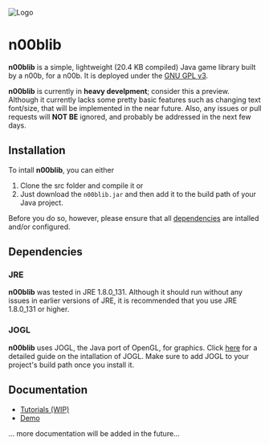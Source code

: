 ![Logo](https://github.com/maiorexminor/n00blib_tutorials/blob/master/docs/_media/logo.svg)
# n00blib

**n00blib** is a simple, lightweight (20.4 KB compiled) Java game library built by a n00b, for a n00b. It is deployed under the [GNU GPL v3](LICENSE).

**n00blib** is currently in **heavy develpment**; consider this a preview. Although it currently lacks some pretty basic features such as changing text font/size, that will be implemented in the near future. Also, any issues or pull requests will **NOT BE** ignored, and probably be addressed in the next few days.

## Installation
To intall **n00blib**, you can either
1. Clone the src folder and compile it
or
2. Just download the `n00blib.jar`
and then add it to the build path of your Java project.

Before you do so, however, please ensure that all [dependencies](#dependencies) are intalled and/or configured.

## Dependencies
### JRE
**n00blib** was tested in JRE 1.8.0_131. Although it should run without any issues in earlier versions of JRE, it is recommended that you use JRE 1.8.0_131 or higher.
### JOGL
**n00blib** uses JOGL, the Java port of OpenGL, for graphics. Click [here](https://jogamp.org/wiki/index.php/Setting_up_a_JogAmp_project_in_your_favorite_IDE) for a detailed guide on the intallation of JOGL. Make sure to add JOGL to your project's build path once you install it.

## Documentation
- [Tutorials (WIP)](https://maiorexminor.github.io/n00blib_tutorials/)
- [Demo](https://github.com/maiorexminor/n00blib_demo/)  

... more documentation will be added in the future...

